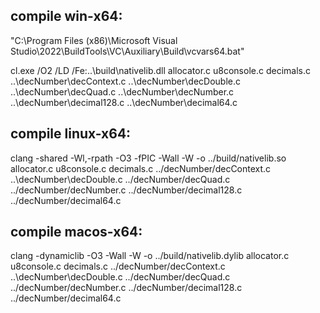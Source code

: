 ## compile win-x64:

"C:\Program Files (x86)\Microsoft Visual Studio\2022\BuildTools\VC\Auxiliary\Build\vcvars64.bat"

cl.exe /O2 /LD /Fe:..\build\nativelib.dll allocator.c u8console.c decimals.c ..\decNumber\decContext.c ..\decNumber\decDouble.c ..\decNumber\decQuad.c ..\decNumber\decNumber.c ..\decNumber\decimal128.c ..\decNumber\decimal64.c

## compile linux-x64:

clang -shared -Wl,-rpath -O3 -fPIC -Wall -W -o ../build/nativelib.so allocator.c u8console.c decimals.c ../decNumber/decContext.c ..\decNumber\decDouble.c ../decNumber/decQuad.c ../decNumber/decNumber.c ../decNumber/decimal128.c ../decNumber/decimal64.c

## compile macos-x64:

clang -dynamiclib -O3 -Wall -W -o ../build/nativelib.dylib allocator.c u8console.c decimals.c ../decNumber/decContext.c ..\decNumber\decDouble.c ../decNumber/decQuad.c ../decNumber/decNumber.c ../decNumber/decimal128.c ../decNumber/decimal64.c
